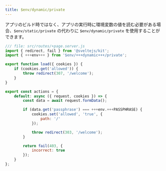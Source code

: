 ```yaml
---
title: $env/dynamic/private
---
```


アプリのビルド時ではなく、アプリの実行時に環境変数の値を読む必要がある場合、`$env/static/private` の代わりに `$env/dynamic/private` を使用することができます。

```js
/// file: src/routes/+page.server.js
import { redirect, fail } from '@sveltejs/kit';
import { +++env+++ } from '$env/+++dynamic+++/private';

export function load({ cookies }) {
	if (cookies.get('allowed')) {
		throw redirect(307, '/welcome');
	}
}

export const actions = {
	default: async ({ request, cookies }) => {
		const data = await request.formData();

		if (data.get('passphrase') === +++env.+++PASSPHRASE) {
			cookies.set('allowed', 'true', {
				path: '/'
			});

			throw redirect(303, '/welcome');
		}

		return fail(403, {
			incorrect: true
		});
	}
};

```
